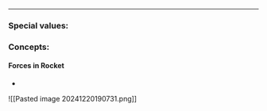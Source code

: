  ***
### Special values:

### Concepts:

#### Forces in Rocket 
- 
![[Pasted image 20241220190731.png]]
